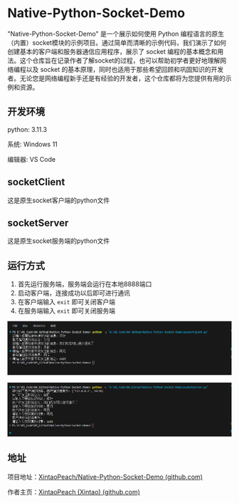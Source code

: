 # Native-Python-Socket-Demo
"Native-Python-Socket-Demo" 是一个展示如何使用 Python 编程语言的原生（内置）socket模块的示例项目。通过简单而清晰的示例代码，我们演示了如何创建基本的客户端和服务器通信应用程序，展示了 socket 编程的基本概念和用法。这个仓库旨在记录作者了解socket的过程，也可以帮助初学者更好地理解网络编程以及 socket 的基本原理，同时也适用于那些希望回顾和巩固知识的开发者。无论您是网络编程新手还是有经验的开发者，这个仓库都将为您提供有用的示例和资源。

## 开发环境

python: 3.11.3

系统: Windows 11

编辑器: VS Code

## socketClient

这是原生socket客户端的python文件

## socketServer

这是原生socket服务端的python文件

## 运行方式

1. 首先运行服务端，服务端会运行在本地8888端口
2. 启动客户端，连接成功以后即可进行通讯
3. 在客户端输入 `exit` 即可关闭客户端
4. 在服务端输入 `exit` 即可关闭服务端

![client](./img/client.png)

![server](./img/server.png)

## 地址

项目地址：[XintaoPeach/Native-Python-Socket-Demo (github.com)](https://github.com/XintaoPeach/Native-Python-Socket-Demo)

作者主页：[XintaoPeach (Xintao) (github.com)](https://github.com/XintaoPeach)

